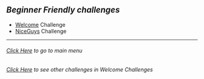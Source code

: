 ## *Beginner Friendly challenges*

* [Welcome](http://klsgit-wgcs.github.io/VishwaCTF-2023/writeups/Welcome/welcome) Challenge
* [NiceGuys](http://klsgit-wgcs.github.io/VishwaCTF-2023/writeups/Welcome/NiceGuys) Challenge


---------
###### [Click Here](http://klsgit-wgcs.github.io/VishwaCTF-2023) to go to main menu
###### [Click Here](http://klsgit-wgcs.github.io/VishwaCTF-2023/writeups/Welcome) to see other challenges in *Welcome Challenges*
